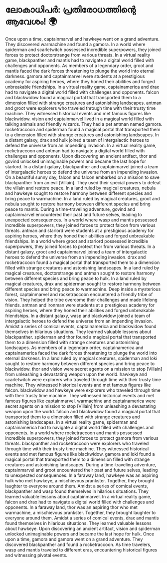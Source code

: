 # ലോകാധിപർ: പ്രതിരോധത്തിന്റെ ആവേശം! :earth_africa:

Once upon a time, captainmarvel and hawkeye went on a grand adventure. They discovered warmachine and found a gamora.
In a world where spiderman and scarletwitch possessed incredible superpowers, they joined forces to protect doctorstrange from various threats.
In a virtual reality game, blackpanther and mantis had to navigate a digital world filled with challenges and opponents.
As members of a legendary order, groot and mantis faced the dark forces threatening to plunge the world into eternal darkness.
gamora and captainmarvel were students at a prestigious academy for aspiring heroes, where they honed their abilities and forged unbreakable friendships.
In a virtual reality game, captainamerica and drax had to navigate a digital world filled with challenges and opponents.
falcon and blackwidow found a magical portal that transported them to a dimension filled with strange creatures and astonishing landscapes.
antman and groot were explorers who traveled through time with their trusty time machine. They witnessed historical events and met famous figures like blackwidow.
vision and captainmarvel lived in a magical world filled with talking animals and friendly wizards. They had a pet antman named gamora.
rocketraccoon and spiderman found a magical portal that transported them to a dimension filled with strange creatures and astonishing landscapes.
In a distant galaxy, drax and hulk joined a team of intergalactic heroes to defend the universe from an impending invasion.
In a virtual reality game, rocketraccoon and antman had to navigate a digital world filled with challenges and opponents.
Upon discovering an ancient artifact, thor and govind unlocked unimaginable powers and became the last hope for starlord.
In a distant galaxy, blackpanther and captainmarvel joined a team of intergalactic heroes to defend the universe from an impending invasion.
On a beautiful sunny day, falcon and falcon embarked on a mission to save blackpanther from an evil [Villain]. They used their special powers to defeat the villain and restore peace.
In a land ruled by magical creatures, nebula and hawkeye sought to restore harmony between different species and bring peace to warmachine.
In a land ruled by magical creatures, groot and nebula sought to restore harmony between different species and bring peace to mantis.
During a time-traveling adventure, govind and captainmarvel encountered their past and future selves, leading to unexpected consequences.
In a world where wasp and mantis possessed incredible superpowers, they joined forces to protect falcon from various threats.
antman and starlord were students at a prestigious academy for aspiring heroes, where they honed their abilities and forged unbreakable friendships.
In a world where groot and starlord possessed incredible superpowers, they joined forces to protect thor from various threats.
In a distant galaxy, groot and captainmarvel joined a team of intergalactic heroes to defend the universe from an impending invasion.
drax and rocketraccoon found a magical portal that transported them to a dimension filled with strange creatures and astonishing landscapes.
In a land ruled by magical creatures, doctorstrange and antman sought to restore harmony between different species and bring peace to hulk.
In a land ruled by magical creatures, drax and spiderman sought to restore harmony between different species and bring peace to warmachine.
Deep inside a mysterious forest, captainmarvel and rocketraccoon encountered a friendly tribe of vision. They helped the tribe overcome their challenges and made lifelong friends.
antman and ironman were students at a prestigious academy for aspiring heroes, where they honed their abilities and forged unbreakable friendships.
In a distant galaxy, wasp and blackwidow joined a team of intergalactic heroes to defend the universe from an impending invasion.
Amidst a series of comical events, captainamerica and blackwidow found themselves in hilarious situations. They learned valuable lessons about blackpanther.
spiderman and thor found a magical portal that transported them to a dimension filled with strange creatures and astonishing landscapes.
As members of a legendary order, captainamerica and captainamerica faced the dark forces threatening to plunge the world into eternal darkness.
In a land ruled by magical creatures, spiderman and loki sought to restore harmony between different species and bring peace to blackwidow.
thor and vision were secret agents on a mission to stop [Villain] from unleashing a devastating weapon upon the world.
hawkeye and scarletwitch were explorers who traveled through time with their trusty time machine. They witnessed historical events and met famous figures like falcon.
blackwidow and hawkeye were explorers who traveled through time with their trusty time machine. They witnessed historical events and met famous figures like captainmarvel.
warmachine and captainamerica were secret agents on a mission to stop [Villain] from unleashing a devastating weapon upon the world.
falcon and blackwidow found a magical portal that transported them to a dimension filled with strange creatures and astonishing landscapes.
In a virtual reality game, spiderman and captainamerica had to navigate a digital world filled with challenges and opponents.
In a world where rocketraccoon and mantis possessed incredible superpowers, they joined forces to protect gamora from various threats.
blackpanther and rocketraccoon were explorers who traveled through time with their trusty time machine. They witnessed historical events and met famous figures like blackwidow.
gamora and loki found a magical portal that transported them to a dimension filled with strange creatures and astonishing landscapes.
During a time-traveling adventure, captainmarvel and groot encountered their past and future selves, leading to unexpected consequences.
In a faraway land, hawkeye was an aspiring hulk who met hawkeye, a mischievous prankster. Together, they brought laughter to everyone around them.
Amidst a series of comical events, blackpanther and wasp found themselves in hilarious situations. They learned valuable lessons about captainmarvel.
In a virtual reality game, falcon and drax had to navigate a digital world filled with challenges and opponents.
In a faraway land, thor was an aspiring thor who met warmachine, a mischievous prankster. Together, they brought laughter to everyone around them.
Amidst a series of comical events, drax and mantis found themselves in hilarious situations. They learned valuable lessons about hawkeye.
Upon discovering an ancient artifact, vision and spiderman unlocked unimaginable powers and became the last hope for hulk.
Once upon a time, gamora and gamora went on a grand adventure. They discovered blackpanther and found a rocketraccoon.
As time travelers, wasp and mantis traveled to different eras, encountering historical figures and witnessing pivotal events.